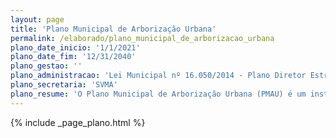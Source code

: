 ```yaml
---
layout: page
title: 'Plano Municipal de Arborização Urbana'
permalink: /elaborado/plano_municipal_de_arborizacao_urbana
plano_date_inicio: '1/1/2021'
plano_date_fim: '12/31/2040'
plano_gestao: ''
plano_administracao: 'Lei Municipal nº 16.050/2014 - Plano Diretor Estratégico do Município de São Paulo, Lei Municipal n° 14.186 '
plano_secretaria: 'SVMA'
plano_resume: 'O Plano Municipal de Arborização Urbana (PMAU) é um instrumento para o planejamento e gestão da arborização em São Paulo, visando aumentar a resiliência da cidade às mudanças climáticas, qualificar a paisagem e satisfazer a população, com base nos princípios da ecologia e das cidades inteligentes. O PMAU é fundamentado em ações participativas e contribui para a implementação dos Objetivos de Desenvolvimento Sustentável (ODS), especialmente os relacionados às cidades sustentáveis, ação climática e vida terrestre. Elaborado por um grupo técnico e com participação da população, o plano consiste em sete capítulos que abordam temas como conhecimento, engajamento, plantio, cuidado e integração. Um diagnóstico amplo da arborização municipal embasa um plano de ação com objetivos específicos, como ampliar e qualificar a cobertura arbórea, envolver a comunidade, basear as ações em evidências científicas e promover a integração institucional para uma gestão eficaz da arborização.'
---
```

<div>
{% include _page_plano.html %}
</div>
